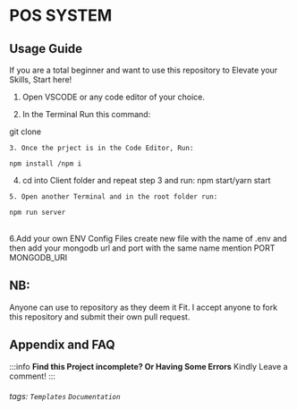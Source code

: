 POS SYSTEM
===


## Usage Guide

If you are a total beginner and want to use this repository to Elevate your Skills, Start here!

1. Open VSCODE or any code editor of your choice.

2. In the Terminal Run this command:

git clone <url of the repository>
```
3. Once the prject is in the Code Editor, Run:

npm install /npm i
```
4. cd into Client folder and repeat step 3 and run:
npm start/yarn start

```
5. Open another Terminal and in the root folder run:

npm run server
```
 <br/>
 6.Add your own ENV Config Files
 create new file with the name of .env and then add your mongodb url and port with the same name  mention
 PORT 
MONGODB_URI


## NB:
Anyone can use to repository as they deem it Fit. I accept anyone to fork this repository and submit their own pull request.<br/>


## Appendix and FAQ

:::info
**Find this Project incomplete? Or Having Some Errors** Kindly Leave a comment!
:::

###### tags: `Templates` `Documentation`<br/>
